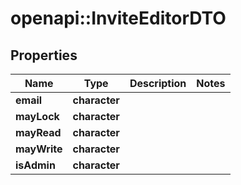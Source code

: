 # openapi::InviteEditorDTO

## Properties
Name | Type | Description | Notes
------------ | ------------- | ------------- | -------------
**email** | **character** |  | 
**mayLock** | **character** |  | 
**mayRead** | **character** |  | 
**mayWrite** | **character** |  | 
**isAdmin** | **character** |  | 


